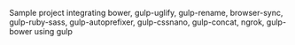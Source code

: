 Sample project integrating bower, gulp-uglify, gulp-rename, browser-sync, gulp-ruby-sass, gulp-autoprefixer, gulp-cssnano, gulp-concat, ngrok, gulp-bower using gulp